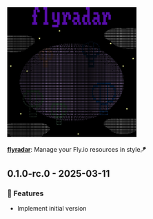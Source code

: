 <img src="https://raw.githubusercontent.com/furkankly/flyradar/main/website/priv/flyradar.png" width="300" />

[**flyradar**](https://flyradar.fly.dev): Manage your Fly.io resources in style🪁

## 0.1.0-rc.0 - 2025-03-11

### 🚀 Features

- Implement initial version


<!-- generated by git-cliff -->
